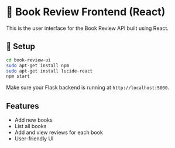# 📘 Book Review Frontend (React)

This is the user interface for the Book Review API built using React.

## 🔧 Setup

```bash
cd book-review-ui
sudo apt-get install npm
sudo apt-get install lucide-react
npm start
```

Make sure your Flask backend is running at `http://localhost:5000`.

## Features

- Add new books
- List all books
- Add and view reviews for each book
- User-friendly UI
